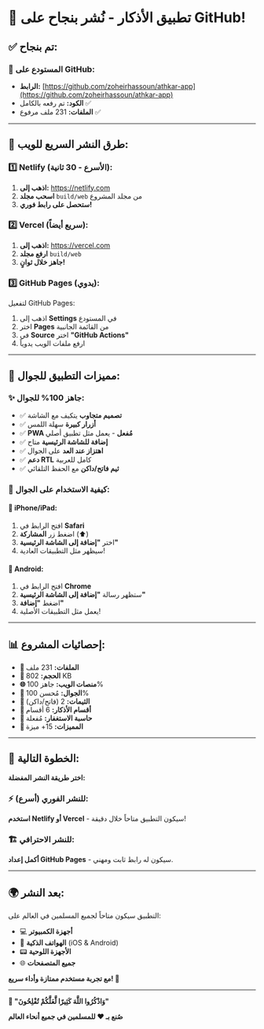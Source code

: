 # 🎉 **تطبيق الأذكار - نُشر بنجاح على GitHub!**

## ✅ **تم بنجاح:**

### 📂 **المستودع على GitHub:**
- **الرابط:** [https://github.com/zoheirhassoun/athkar-app](https://github.com/zoheirhassoun/athkar-app)
- **الكود:** تم رفعه بالكامل ✅
- **الملفات:** 231 ملف مرفوع ✅

---

## 🚀 **طرق النشر السريع للويب:**

### **1️⃣ Netlify (الأسرع - 30 ثانية):**
1. **اذهب إلى:** https://netlify.com
2. **اسحب مجلد** `build/web` من مجلد المشروع
3. **ستحصل على رابط فوري!**

### **2️⃣ Vercel (سريع أيضاً):**
1. **اذهب إلى:** https://vercel.com
2. **ارفع مجلد** `build/web`
3. **جاهز خلال ثوانٍ!**

### **3️⃣ GitHub Pages (يدوي):**
لتفعيل GitHub Pages:
1. اذهب إلى **Settings** في المستودع
2. اختر **Pages** من القائمة الجانبية
3. في **Source** اختر **"GitHub Actions"**
4. ارفع ملفات الويب يدوياً

---

## 📱 **مميزات التطبيق للجوال:**

### ✨ **جاهز 100% للجوال:**
- ✅ **تصميم متجاوب** يتكيف مع الشاشة
- ✅ **أزرار كبيرة** سهلة اللمس
- ✅ **PWA مُفعل** - يعمل مثل تطبيق أصلي
- ✅ **إضافة للشاشة الرئيسية** متاح
- ✅ **اهتزاز عند العد** على الجوال
- ✅ **دعم RTL** كامل للعربية
- ✅ **ثيم فاتح/داكن** مع الحفظ التلقائي

### 📲 **كيفية الاستخدام على الجوال:**

#### **📱 iPhone/iPad:**
1. افتح الرابط في **Safari**
2. اضغط زر **المشاركة** (⬆️)
3. اختر **"إضافة إلى الشاشة الرئيسية"**
4. سيظهر مثل التطبيقات العادية!

#### **🤖 Android:**
1. افتح الرابط في **Chrome**
2. ستظهر رسالة **"إضافة إلى الشاشة الرئيسية"**
3. اضغط **"إضافة"**
4. يعمل مثل التطبيقات الأصلية!

---

## 📊 **إحصائيات المشروع:**

- **📁 الملفات:** 231 ملف
- **💾 الحجم:** 802 KB
- **🌐 منصات الويب:** جاهز 100%
- **📱 الجوال:** مُحسن 100%
- **🎨 الثيمات:** 2 (فاتح/داكن)
- **📿 أقسام الأذكار:** 6 أقسام
- **🔢 حاسبة الاستغفار:** مُفعلة
- **🔧 المميزات:** 15+ ميزة

---

## 🎯 **الخطوة التالية:**

**اختر طريقة النشر المفضلة:**

### ⚡ **للنشر الفوري (أسرع):**
**استخدم Netlify أو Vercel** - سيكون التطبيق متاحاً خلال دقيقة!

### 🏗️ **للنشر الاحترافي:**
**أكمل إعداد GitHub Pages** - سيكون له رابط ثابت ومهني.

---

## 🌍 **بعد النشر:**

التطبيق سيكون متاحاً لجميع المسلمين في العالم على:
- 💻 **أجهزة الكمبيوتر**
- 📱 **الهواتف الذكية** (iOS & Android)
- 📟 **الأجهزة اللوحية**
- 🌐 **جميع المتصفحات**

**مع تجربة مستخدم ممتازة وأداء سريع! 🚀**

---

**🤲 "وَاذْكُرُوا اللَّهَ كَثِيرًا لَّعَلَّكُمْ تُفْلِحُونَ"**

**صُنع بـ ❤️ للمسلمين في جميع أنحاء العالم**